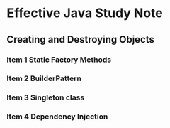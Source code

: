 
# Effective Java Study Note

## Creating and Destroying Objects

### Item 1 Static Factory Methods

### Item 2 BuilderPattern

### Item 3 Singleton class

### Item 4 Dependency Injection 

